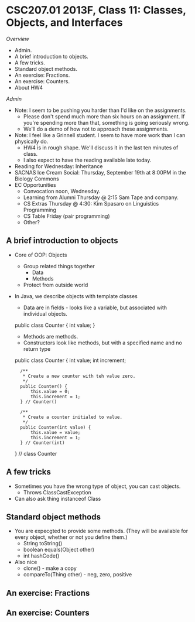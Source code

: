 CSC207.01 2013F, Class 11: Classes, Objects, and Interfaces
===========================================================

_Overview_

* Admin.
* A brief introduction to objects.
* A few tricks.
* Standard object methods.
* An exercise: Fractions.
* An exercise: Counters.
* About HW4

_Admin_

* Note: I seem to be pushing you harder than I'd like on the assignments.
    * Please don't spend much more than six hours on an assignment.  If
      you're spending more than that, something is going seriously wrong.
    * We'll do a demo of how not to approach these assignments.
* Note: I feel like a Grinnell student.  I seem to have more work than I
  can physically do.
    * HW4 is in rough shape.  We'll discuss it in the last ten minutes
      of class.
    * I also expect to have the reading available late today.
* Reading for Wednesday: Inheritance
* SACNAS Ice Cream Social: Thursday, September 19th at 8:00PM in the 
  Biology Commons
* EC Opportunities
    * Convocation noon, Wednesday.
    * Learning from Alumni Thursday @ 2:15 Sam Tape and company.
    * CS Extras Thursday @ 4:30: Kim Spasaro on Linguistics Programming
    * CS Table Friday (pair programming)
    * Other?

A brief introduction to objects
-------------------------------

* Core of OOP: Objects
    * Group related things together
        * Data
        * Methods
    * Protect from outside world
* In Java, we describe objects with template classes
    * Data are in fields - looks like a variable, but associated with individual
      objects.

    public class Counter {
        int value;
    }
    
    * Methods are methods.  
    * Constructors look like methods, but with a specified name and no
      return type

    public class Counter {
        int value;
        int increment;

        /** 
         * Create a new counter with teh value zero.
         */
        public Counter() {
            this.value = 0;
            this.increment = 1;
        } // Counter()

        /**
         * Create a counter initialed to value.
         */
        public Counter(int value) {
            this.value = value;
            this.increment = 1;
        } // Counter(int)
    } // class Counter

A few tricks
------------

* Sometimes you have the wrong type of object, you can cast objects.
     * Throws ClassCastException
* Can also ask
      thing instanceof Class

Standard object methods
-----------------------

* You are expecgted to provide some methods.  (They will be available for every
  object, whether or not you define them.)
    * String toString()
    * boolean equals(Object other)
    * int hashCode()
* Also nice
    * clone() - make a copy
    * compareTo(Thing other) - neg, zero, positive 

An exercise: Fractions
----------------------

An exercise: Counters 
---------------------

